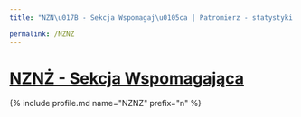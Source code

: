 ```yaml
---
title: "NZN\u017B - Sekcja Wspomagaj\u0105ca | Patromierz - statystyki Patronite.pl"

permalink: /NZNZ
---
```


# [NZNŻ - Sekcja Wspomagająca](https://patronite.pl/NZNZ)

{% include profile.md name="NZNZ" prefix="n" %}
